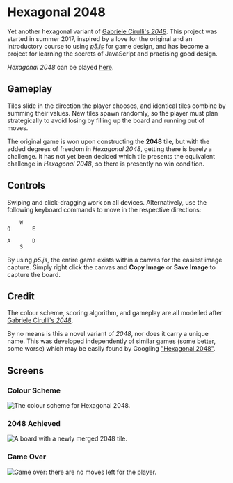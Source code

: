 [//]: # "permalink: /index.html"

# Hexagonal 2048

Yet another hexagonal variant of [Gabriele Cirulli's _2048_](https://play2048.co/). This project was started in summer 2017, inspired by a love for the original and an introductory course to using [_p5.js_](https://p5js.org/) for game design, and has become a project for learning the secrets of JavaScript and practising good design.

_Hexagonal 2048_ can be played [here](https://xujustinj.github.io/hexagonal-2048/).

## Gameplay

Tiles slide in the direction the player chooses, and identical tiles combine by summing their values. New tiles spawn randomly, so the player must plan strategically to avoid losing by filling up the board and running out of moves.

The original game is won upon constructing the **2048** tile, but with the added degrees of freedom in _Hexagonal 2048_, getting there is barely a challenge. It has not yet been decided which tile presents the equivalent challenge in _Hexagonal 2048_, so there is presently no win condition.

## Controls

Swiping and click-dragging work on all devices. Alternatively, use the following keyboard commands to move in the respective directions:

        W
    Q       E

    A       D
        S

By using _p5.js_, the entire game exists within a canvas for the easiest image capture. Simply right click the canvas and **Copy Image** or **Save Image** to capture the board.

## Credit

The colour scheme, scoring algorithm, and gameplay are all modelled after [Gabriele Cirulli's _2048_](https://play2048.co/).

By no means is this a novel variant of _2048_, nor does it carry a unique name. This was developed independently of similar games (some better, some worse) which may be easily found by Googling ["Hexagonal 2048"](https://www.google.com/search?q=hexagonal%202048).

## Screens

### Colour Scheme

![The colour scheme for Hexagonal 2048.](img/Colour%20Scheme.png "The colour scheme for Hexagonal 2048.")

### 2048 Achieved

![A board with a newly merged 2048 tile.](img/2048%20Achieved.png "A board with a newly merged 2048 tile.")

### Game Over

![Game over: there are no moves left for the player.](img/Game%20Over.png "Game over: there are no moves left for the player.")
